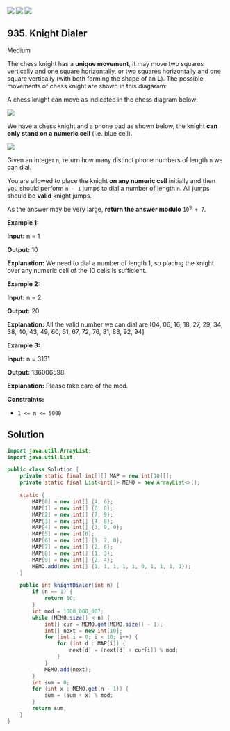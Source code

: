 [![](https://img.shields.io/github/stars/javadev/LeetCode-in-Java?label=Stars&style=flat-square)](https://github.com/javadev/LeetCode-in-Java)
[![](https://img.shields.io/github/forks/javadev/LeetCode-in-Java?label=Fork%20me%20on%20GitHub%20&style=flat-square)](https://github.com/javadev/LeetCode-in-Java/fork)
[![](https://img.shields.io/badge/-LeetCode%20in%20Kotlin-blue?style=flat-square)](https://github.com/javadev/LeetCode-in-Kotlin)

## 935\. Knight Dialer

Medium

The chess knight has a **unique movement**, it may move two squares vertically and one square horizontally, or two squares horizontally and one square vertically (with both forming the shape of an **L**). The possible movements of chess knight are shown in this diagaram:

A chess knight can move as indicated in the chess diagram below:

![](https://assets.leetcode.com/uploads/2020/08/18/chess.jpg)

We have a chess knight and a phone pad as shown below, the knight **can only stand on a numeric cell** (i.e. blue cell).

![](https://assets.leetcode.com/uploads/2020/08/18/phone.jpg)

Given an integer `n`, return how many distinct phone numbers of length `n` we can dial.

You are allowed to place the knight **on any numeric cell** initially and then you should perform `n - 1` jumps to dial a number of length `n`. All jumps should be **valid** knight jumps.

As the answer may be very large, **return the answer modulo** <code>10<sup>9</sup> + 7</code>.

**Example 1:**

**Input:** n = 1

**Output:** 10

**Explanation:** We need to dial a number of length 1, so placing the knight over any numeric cell of the 10 cells is sufficient.

**Example 2:**

**Input:** n = 2

**Output:** 20

**Explanation:** All the valid number we can dial are [04, 06, 16, 18, 27, 29, 34, 38, 40, 43, 49, 60, 61, 67, 72, 76, 81, 83, 92, 94]

**Example 3:**

**Input:** n = 3131

**Output:** 136006598

**Explanation:** Please take care of the mod.

**Constraints:**

*   `1 <= n <= 5000`

## Solution

```java
import java.util.ArrayList;
import java.util.List;

public class Solution {
    private static final int[][] MAP = new int[10][];
    private static final List<int[]> MEMO = new ArrayList<>();

    static {
        MAP[0] = new int[] {4, 6};
        MAP[1] = new int[] {6, 8};
        MAP[2] = new int[] {7, 9};
        MAP[3] = new int[] {4, 8};
        MAP[4] = new int[] {3, 9, 0};
        MAP[5] = new int[0];
        MAP[6] = new int[] {1, 7, 0};
        MAP[7] = new int[] {2, 6};
        MAP[8] = new int[] {1, 3};
        MAP[9] = new int[] {2, 4};
        MEMO.add(new int[] {1, 1, 1, 1, 1, 0, 1, 1, 1, 1});
    }

    public int knightDialer(int n) {
        if (n == 1) {
            return 10;
        }
        int mod = 1000_000_007;
        while (MEMO.size() < n) {
            int[] cur = MEMO.get(MEMO.size() - 1);
            int[] next = new int[10];
            for (int i = 0; i < 10; i++) {
                for (int d : MAP[i]) {
                    next[d] = (next[d] + cur[i]) % mod;
                }
            }
            MEMO.add(next);
        }
        int sum = 0;
        for (int x : MEMO.get(n - 1)) {
            sum = (sum + x) % mod;
        }
        return sum;
    }
}
```